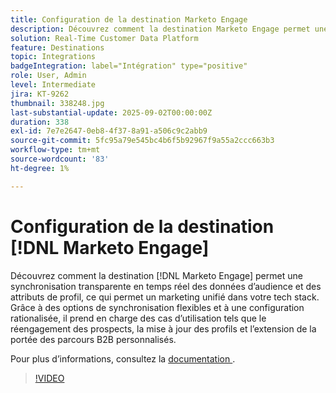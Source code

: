 ```yaml
---
title: Configuration de la destination Marketo Engage
description: Découvrez comment la destination Marketo Engage permet une synchronisation transparente en temps réel des données d’audience et des attributs de profil, ce qui permet un marketing unifié dans votre tech stack.
solution: Real-Time Customer Data Platform
feature: Destinations
topic: Integrations
badgeIntegration: label="Intégration" type="positive"
role: User, Admin
level: Intermediate
jira: KT-9262
thumbnail: 338248.jpg
last-substantial-update: 2025-09-02T00:00:00Z
duration: 338
exl-id: 7e7e2647-0eb8-4f37-8a91-a506c9c2abb9
source-git-commit: 5fc95a79e545bc4b6f5b92967f9a55a2ccc663b3
workflow-type: tm+mt
source-wordcount: '83'
ht-degree: 1%

---
```


# Configuration de la destination [!DNL Marketo Engage]

Découvrez comment la destination [!DNL Marketo Engage] permet une synchronisation transparente en temps réel des données d’audience et des attributs de profil, ce qui permet un marketing unifié dans votre tech stack. Grâce à des options de synchronisation flexibles et à une configuration rationalisée, il prend en charge des cas d’utilisation tels que le réengagement des prospects, la mise à jour des profils et l’extension de la portée des parcours B2B personnalisés.

Pour plus d’informations, consultez la [ documentation ](https://experienceleague.adobe.com/en/docs/experience-platform/destinations/catalog/adobe/marketo-engage-connection).

>[!VIDEO](https://video.tv.adobe.com/v/338248?learn=on&enablevpops)

